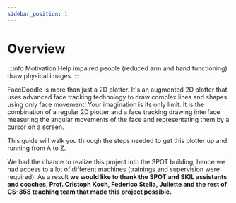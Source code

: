 ```yaml
---
sidebar_position: 1
---
```

# Overview

:::info Motivation
Help impaired people (reduced arm and hand functioning) draw physical images.
:::

FaceDoodle is more than just a 2D plotter. It's an augmented 2D plotter that uses advanced face tracking technology to draw complex lines and shapes using only face movement! Your imagination is its only limit.  It is the combination of a regular 2D plotter and a face tracking drawing interface measuring the angular movements of the face and representating them by a cursor on a screen.

This guide will walk you through the steps needed to get this plotter up and running from A to Z.

<!-- ![](https://hackmd.io/_uploads/rJnUtYdLh.jpg) -->

We had the chance to realize this project into the SPOT building, hence we had access to a lot of different machines (trainings and supervision were required).
As a result **we would like to thank the SPOT and SKIL assistants and coaches, Prof. Cristoph Koch, Federico Stella, Juliette and the rest of CS-358 teaching team that made this project possible.**